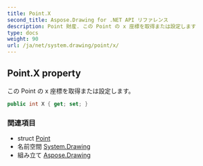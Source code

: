 ```yaml
---
title: Point.X
second_title: Aspose.Drawing for .NET API リファレンス
description: Point 財産. この Point の x 座標を取得または設定します
type: docs
weight: 90
url: /ja/net/system.drawing/point/x/
---
```

## Point.X property

この Point の x 座標を取得または設定します。

```csharp
public int X { get; set; }
```

### 関連項目

* struct [Point](../)
* 名前空間 [System.Drawing](../../point/)
* 組み立て [Aspose.Drawing](../../../)


